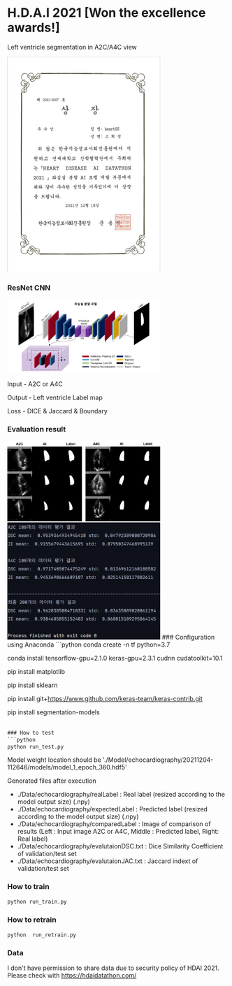 # H.D.A.I 2021 [Won the excellence awards!]
Left ventricle segmentation in A2C/A4C view

<img width="350" src="./Figures/prize.JPG">

### ResNet CNN
<!-- [model](./Figures/model.png) -->
<img width="350" src="./Figures/model.png">

Input - A2C or A4C

Output - Left ventricle Label map

Loss - DICE & Jaccard & Boundary 

### Evaluation result
<!-- ![result1](./Figures/result1.png)  -->
<img width="350" src="./Figures/result1.png">
<!-- ![result2](./Figures/result2.png)  -->
<img width="350" src="./Figures/result2.png">
### Configuration using Anaconda
```python
conda create -n tf python=3.7

conda install tensorflow-gpu=2.1.0 keras-gpu=2.3.1 cudnn cudatoolkit=10.1

pip install matplotlib

pip install sklearn

pip install git+https://www.github.com/keras-team/keras-contrib.git

pip install segmentation-models
```

### How to test 
```python
python run_test.py 
```
Model weight location should be './Model/echocardiography/20211204-112646/models/model_1_epoch_360.hdf5'

Generated files after execution
- ./Data/echocardiography/realLabel : Real label (resized according to the model output size) (.npy)
- ./Data/echocardiography/expectedLabel : Predicted label (resized according to the model output size) (.npy)
- ./Data/echocardiography/comparedLabel : Image of comparison of results (Left : Input image A2C or A4C, Middle : Predicted label, Right: Real label)
- ./Data/echocardiography/evalutaionDSC.txt : Dice Similarity Coefficient of validation/test set
- ./Data/echocardiography/evalutaionJAC.txt : Jaccard indext of validation/test set

### How to train
```python
python run_train.py
```
### How to retrain
```python
python  run_retrain.py
```
### Data
I don't have permission to share data due to security policy of HDAI 2021. 
Please check with https://hdaidatathon.com/


